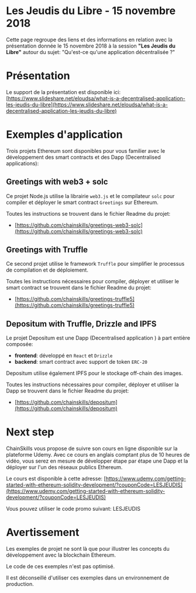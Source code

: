 # Les Jeudis du Libre - 15 novembre 2018

Cette page regroupe des liens et des informations en relation avec la présentation donnée le 15 novembre 2018 à la session **"Les Jeudis du Libre"** autour du sujet: "Qu'est-ce qu'une application décentralisée ?"

# Présentation 
Le support de la présentation est disponible ici: [https://www.slideshare.net/eloudsa/what-is-a-decentralised-application-les-jeudis-du-libre](https://www.slideshare.net/eloudsa/what-is-a-decentralised-application-les-jeudis-du-libre)

# Exemples d'application 
Trois projets Ethereum sont disponibles pour vous familier avec le développement des smart contracts et des Dapp (Decentralised applications):

## Greetings with web3 + solc
Ce projet Node.js utilise la librairie `web3.js` et le compilateur `solc` pour compiler et déployer le smart contract `Greetings` sur Ethereum.

Toutes les instructions se trouvent dans le fichier Readme du projet:
* [https://github.com/chainskills/greetings-web3-solc](https://github.com/chainskills/greetings-web3-solc)

## Greetings with Truffle
Ce second projet utilise le framework `Truffle` pour simplifier le processus de compilation et de déploiement.

Toutes les instructions nécessaires pour compiler, déployer et utiliser le smart contract se trouvent dans le fichier Readme du projet:
* [https://github.com/chainskills/greetings-truffle5](https://github.com/chainskills/greetings-truffle5)

## Depositum with Truffle, Drizzle and IPFS
Le projet Depositum est une Dapp (Decentralised application ) à part entière composée:
* **frontend**: développé en `React` et `Drizzle`
* **backend**: smart contract avec support de token `ERC-20`

Depositum utilise également IPFS pour le stockage off-chain des images.
 
Toutes les instructions nécessaires pour compiler, déployer et utiliser la Dapp se trouvent dans le fichier Readme du projet:
* [https://github.com/chainskills/depositum](https://github.com/chainskills/depositum)

# Next step
ChainSkills vous propose de suivre son cours en ligne disponible sur la plateforme Udemy. Avec ce cours en anglais comptant plus de 10 heures de vidéo, vous serez en mesure de développer étape par étape une Dapp et la déployer sur l'un des réseaux publics Ethereum.

Le cours est disponible à cette adresse: [https://www.udemy.com/getting-started-with-ethereum-solidity-development/?couponCode=LESJEUDIS](https://www.udemy.com/getting-started-with-ethereum-solidity-development/?couponCode=LESJEUDIS)

Vous pouvez utiliser le code promo suivant:  LESJEUDIS

# Avertissement
Les exemples de projet ne sont là que pour illustrer les concepts du développement avec la blockchain Ethereum.

Le code de ces exemples n'est pas optimisé. 

Il est déconseillé d'utiliser ces exemples dans un environnement de production.
